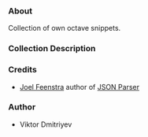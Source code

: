 ### About

Collection of own octave snippets.

### Collection Description

### Credits

* [Joel Feenstra](http://www.mathworks.com/matlabcentral/profile/authors/1286842-joel-feenstra) author of [JSON Parser](http://www.mathworks.com/matlabcentral/fileexchange/20565-json-parser) 

### Author

* Viktor Dmitriyev
